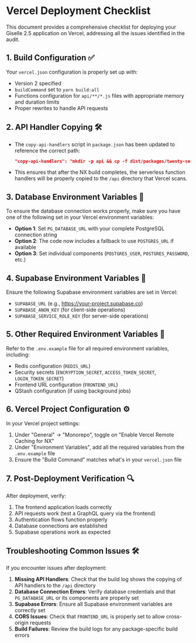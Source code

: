 # Vercel Deployment Checklist

This document provides a comprehensive checklist for deploying your Giselle 2.5 application on Vercel, addressing all the issues identified in the audit.

## 1. Build Configuration ✅

Your `vercel.json` configuration is properly set up with:
- Version 2 specified
- `buildCommand` set to `yarn build:all`
- Functions configuration for `api/**/*.js` files with appropriate memory and duration limits
- Proper rewrites to handle API requests

## 2. API Handler Copying 🛠️

- The `copy-api-handlers` script in `package.json` has been updated to reference the correct path:
  ```json
  "copy-api-handlers": "mkdir -p api && cp -f dist/packages/twenty-server/api/*.js api/ || true"
  ```
- This ensures that after the NX build completes, the serverless function handlers will be properly copied to the `/api` directory that Vercel scans.

## 3. Database Environment Variables 🔑

To ensure the database connection works properly, make sure you have one of the following set in your Vercel environment variables:

- **Option 1**: Set `PG_DATABASE_URL` with your complete PostgreSQL connection string
- **Option 2**: The code now includes a fallback to use `POSTGRES_URL` if available
- **Option 3**: Set individual components (`POSTGRES_USER`, `POSTGRES_PASSWORD`, etc.)

## 4. Supabase Environment Variables 🔑

Ensure the following Supabase environment variables are set in Vercel:
- `SUPABASE_URL` (e.g., https://your-project.supabase.co)
- `SUPABASE_ANON_KEY` (for client-side operations)
- `SUPABASE_SERVICE_ROLE_KEY` (for server-side operations)

## 5. Other Required Environment Variables 🔑

Refer to the `.env.example` file for all required environment variables, including:
- Redis configuration (`REDIS_URL`)
- Security secrets (`ENCRYPTION_SECRET`, `ACCESS_TOKEN_SECRET`, `LOGIN_TOKEN_SECRET`)
- Frontend URL configuration (`FRONTEND_URL`)
- QStash configuration (if using background jobs)

## 6. Vercel Project Configuration ⚙️

In your Vercel project settings:
1. Under "General" → "Monorepo", toggle on "Enable Vercel Remote Caching for NX"
2. Under "Environment Variables", add all the required variables from the `.env.example` file
3. Ensure the "Build Command" matches what's in your `vercel.json` file

## 7. Post-Deployment Verification 🔍

After deployment, verify:
1. The frontend application loads correctly
2. API requests work (test a GraphQL query via the frontend)
3. Authentication flows function properly
4. Database connections are established
5. Supabase operations work as expected

## Troubleshooting Common Issues 🛠️

If you encounter issues after deployment:

1. **Missing API Handlers**: Check that the build log shows the copying of API handlers to the `/api` directory
2. **Database Connection Errors**: Verify database credentials and that `PG_DATABASE_URL` or its components are properly set
3. **Supabase Errors**: Ensure all Supabase environment variables are correctly set
4. **CORS Issues**: Check that `FRONTEND_URL` is properly set to allow cross-origin requests
5. **Build Failures**: Review the build logs for any package-specific build errors